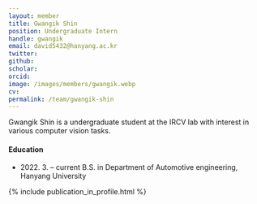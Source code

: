 ```yaml
---
layout: member
title: Gwangik Shin
position: Undergraduate Intern
handle: gwangik
email: david5432@hanyang.ac.kr
twitter: 
github: 
scholar: 
orcid: 
image: /images/members/gwangik.webp
cv: 
permalink: /team/gwangik-shin
---
```


Gwangik Shin is a undergraduate student at the IRCV lab with interest in various computer vision tasks.


#### Education

<ul class="chronological">
  <li><span>2022. 3. – current</span> B.S. in Department of Automotive engineering, Hanyang University</li>
</ul>

{% include publication_in_profile.html %}

